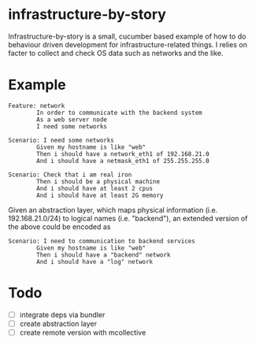 infrastructure-by-story
=======================

Infrastructure-by-story is a small, cucumber based example of how to do behaviour driven development for infrastructure-related things.
I relies on facter to collect and check OS data such as networks and the like.

Example
=======

```
Feature: network
        In order to communicate with the backend system
        As a web server node
        I need some networks

Scenario: I need some networks
        Given my hostname is like "web"
        Then i should have a network_eth1 of 192.168.21.0
        And i should have a netmask_eth1 of 255.255.255.0

Scenario: Check that i am real iron
        Then i should be a physical machine
        And i should have at least 2 cpus
        And i should have at least 2G memory
```

Given an abstraction layer, which maps physical information (i.e. 192.168.21.0/24) to logical names (i.e. "backend"),
an extended version of the above could be encoded as

```
Scenario: I need to communication to backend services
        Given my hostname is like "web"
        Then i should have a "backend" network
        And i should have a "log" network
```

Todo
====
- [ ] integrate deps via bundler
- [ ] create abstraction layer
- [ ] create remote version with mcollective
